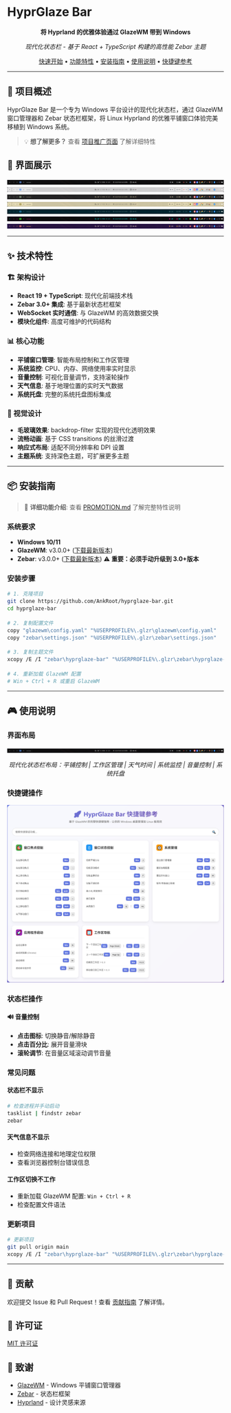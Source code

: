 # HyprGlaze Bar

<div align="center">

**将 Hyprland 的优雅体验通过 GlazeWM 带到 Windows**

_现代化状态栏 - 基于 React + TypeScript 构建的高性能 Zebar 主题_

[快速开始](#-快速开始) • [功能特性](#-功能特性) • [安装指南](#-安装指南) • [使用说明](#-使用说明) • [快捷键参考](docs/shortcuts-reference.html)

</div>

---

## 🌟 项目概述

HyprGlaze Bar 是一个专为 Windows 平台设计的现代化状态栏，通过 GlazeWM 窗口管理器和 Zebar 状态栏框架，将 Linux Hyprland 的优雅平铺窗口体验完美移植到 Windows 系统。

> 💡 **想了解更多？** 查看 [项目推广页面](PROMOTION.md) 了解详细特性

## 📸 界面展示

<div align="center">

![状态栏展示1](docs/images/bar1.png)
![状态栏展示2](docs/images/bar2.png)
![状态栏展示3](docs/images/bar3.png)
![状态栏展示4](docs/images/bar4.png)
![状态栏展示5](docs/images/bar5.png)
![状态栏展示6](docs/images/bar6.png)
![状态栏展示7](docs/images/bar7.png)

</div>

---

## ✨ 技术特性

### 🏗️ 架构设计

- **React 19 + TypeScript**: 现代化前端技术栈
- **Zebar 3.0+ 集成**: 基于最新状态栏框架
- **WebSocket 实时通信**: 与 GlazeWM 的高效数据交换
- **模块化组件**: 高度可维护的代码结构

### 📊 核心功能

- **平铺窗口管理**: 智能布局控制和工作区管理
- **系统监控**: CPU、内存、网络使用率实时显示
- **音量控制**: 可视化音量调节，支持滚轮操作
- **天气信息**: 基于地理位置的实时天气数据
- **系统托盘**: 完整的系统托盘图标集成

### 🎨 视觉设计

- **毛玻璃效果**: backdrop-filter 实现的现代化透明效果
- **流畅动画**: 基于 CSS transitions 的丝滑过渡
- **响应式布局**: 适配不同分辨率和 DPI 设置
- **主题系统**: 支持深色主题，可扩展更多主题

---

## 📦 安装指南

> 📖 **详细功能介绍**: 查看 [PROMOTION.md](PROMOTION.md) 了解完整特性说明

### 系统要求

- **Windows 10/11**
- **GlazeWM**: v3.0.0+ ([下载最新版本](https://github.com/glzr-io/glazewm/releases))
- **Zebar**: v3.0.0+ ([下载最新版本](https://github.com/glzr-io/zebar/releases)) ⚠️ **重要：必须手动升级到 3.0+版本**

### 安装步骤

```bash
# 1. 克隆项目
git clone https://github.com/AnkRoot/hyprglaze-bar.git
cd hyprglaze-bar

# 2. 复制配置文件
copy "glazewm\config.yaml" "%USERPROFILE%\.glzr\glazewm\config.yaml"
copy "zebar\settings.json" "%USERPROFILE%\.glzr\zebar\settings.json"

# 3. 复制主题文件
xcopy /E /I "zebar\hyprglaze-bar" "%USERPROFILE%\.glzr\zebar\hyprglaze-bar"

# 4. 重新加载 GlazeWM 配置
# Win + Ctrl + R 或重启 GlazeWM
```

---

## 🎮 使用说明

### 界面布局

<div align="center">

![界面布局示例](docs/images/bar1.png)

_现代化状态栏布局：平铺控制 | 工作区管理 | 天气时间 | 系统监控 | 音量控制 | 系统托盘_

</div>

### 快捷键操作

<div align="center">

![快捷键参考](docs/images/key.png)

</div>

### 状态栏操作

#### 🔊 音量控制

- **点击图标**: 切换静音/解除静音
- **点击百分比**: 展开音量滑块
- **滚轮调节**: 在音量区域滚动调节音量

### 常见问题

#### 状态栏不显示

```bash
# 检查进程并手动启动
tasklist | findstr zebar
zebar
```

#### 天气信息不显示

- 检查网络连接和地理定位权限
- 查看浏览器控制台错误信息

#### 工作区切换不工作

- 重新加载 GlazeWM 配置: `Win + Ctrl + R`
- 检查配置文件语法

### 更新项目

```bash
# 更新项目
git pull origin main
xcopy /E /I "zebar\hyprglaze-bar" "%USERPROFILE%\.glzr\zebar\hyprglaze-bar" /Y
```

---

## 🤝 贡献

欢迎提交 Issue 和 Pull Request！查看 [贡献指南](CONTRIBUTING.md) 了解详情。

## 📄 许可证

[MIT 许可证](LICENSE)

## 🙏 致谢

- [GlazeWM](https://github.com/glzr-io/glazewm) - Windows 平铺窗口管理器
- [Zebar](https://github.com/glzr-io/zebar) - 状态栏框架
- [Hyprland](https://hyprland.org/) - 设计灵感来源
